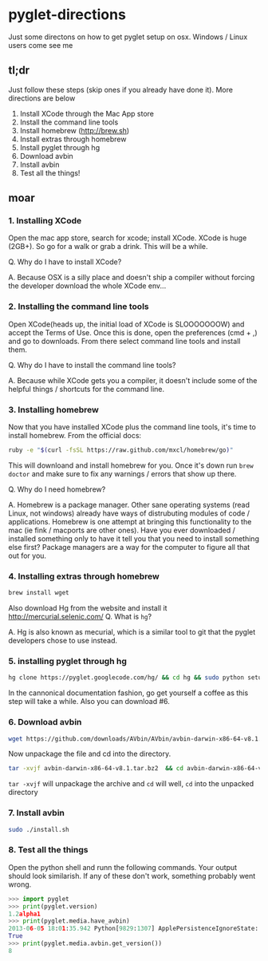 pyglet-directions
=================

Just some directons on how to get pyglet setup on osx. Windows / Linux users come see me


## tl;dr

Just follow these steps (skip ones if you already have done it). More directions are below

1. Install XCode through the Mac App store
2. Install the command line tools 
3. Install homebrew (http://brew.sh)
4. Install extras through homebrew
5. Install pyglet through hg
6. Download avbin
7. Install avbin
8. Test all the things!

## moar

### 1. Installing XCode
Open the mac app store, search for xcode; install XCode. XCode is huge (2GB+). So go for a walk or grab a drink. This will be a while.

Q. Why do I have to install XCode?

A. Because OSX is a silly place and doesn't ship a compiler without forcing the developer download the whole XCode env...

### 2. Installing the command line tools
Open XCode(heads up, the initial load of XCode is SLOOOOOOOW) and accept the Terms of Use. Once this is done, open the preferences (cmd + ,) and go to downloads. From there select command line tools and install them.

Q. Why do I have to install the command line tools?

A. Because while XCode gets you a compiler, it doesn't include some of the helpful things / shortcuts for the command line. 

### 3. Installing homebrew
Now that you have installed XCode plus the command line tools, it's time to install homebrew. From the official docs:

````bash
ruby -e "$(curl -fsSL https://raw.github.com/mxcl/homebrew/go)"
````
This will downloand and install homebrew for you.  Once it's down run `brew doctor` and make sure to fix any warnings / errors that show up there. 

Q. Why do I need homebrew?

A. Homebrew is a package manager. Other sane operating systems (read Linux, not windows) already have ways of distrubuting modules of code / applications.  Homebrew is one attempt at bringing this functionality to the mac (ie fink / macports are other ones). Have you ever downloaded / installed something only to have it tell you that you need to install something else first? Package managers are a way for the computer to figure all that out for you. 



### 4. Installing extras through homebrew

````bash
brew install wget
````

Also download Hg from the website and install it http://mercurial.selenic.com/
Q. What is `hg`?

A. Hg is also known as mecurial, which is a similar tool to git that the pyglet developers chose to use instead.

### 5. installing pyglet through hg

````bash
hg clone https://pyglet.googlecode.com/hg/ && cd hg && sudo python setup.py install
````

In the cannonical documentation fashion, go get yourself a coffee as this step will take a while. Also you can download #6.

### 6. Download avbin

````bash
wget https://github.com/downloads/AVbin/AVbin/avbin-darwin-x86-64-v8.1.tar.bz2
````

Now unpackage the file and cd into the directory. 

````bash
tar -xvjf avbin-darwin-x86-64-v8.1.tar.bz2  && cd avbin-darwin-x86-64-v8.1 
````

`tar -xvjf` will unpackage the archive and `cd` will well, `cd` into the unpacked directory

### 7. Install avbin
````bash
sudo ./install.sh
````

### 8. Test all the things

Open the python shell and runn the following commands. Your output should look similarish. If any of these don't work, something probably went wrong. 

````python
>>> import pyglet
>>> print(pyglet.version)
1.2alpha1
>>> print(pyglet.media.have_avbin)
2013-06-05 18:01:35.942 Python[9829:1307] ApplePersistenceIgnoreState: Existing state will not be touched. New state will be written to /var/folders/5q/2x6kltrj12s4wgb18hnbkrtc0000gn/T/org.python.python.savedState
True
>>> print(pyglet.media.avbin.get_version())
8
````
